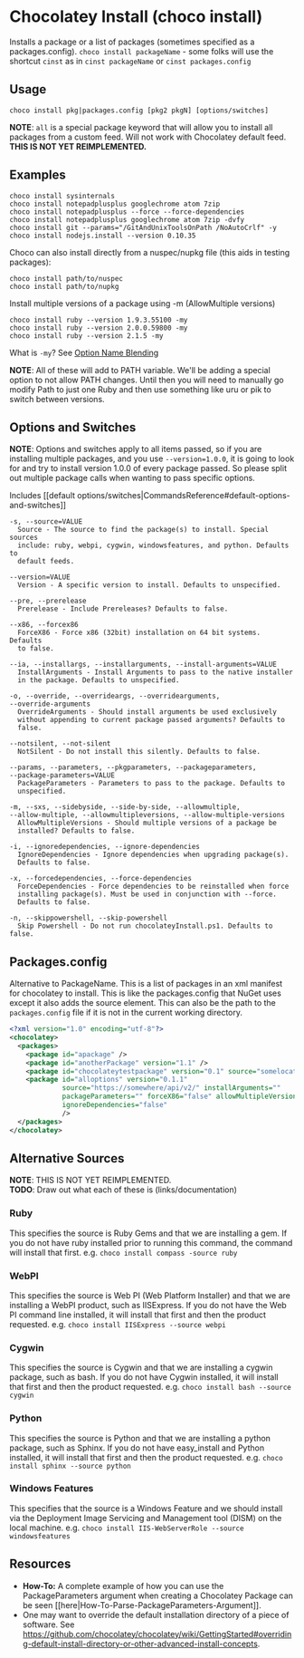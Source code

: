 # Chocolatey Install (choco install)
Installs a package or a list of packages (sometimes specified as a
 packages.config).
`choco install packageName` - some folks will use the shortcut `cinst` as in `cinst packageName` or `cinst packages.config`

## Usage

    choco install pkg|packages.config [pkg2 pkgN] [options/switches]

**NOTE**: `all` is a special package keyword that will allow you to install
 all packages from a custom feed. Will not work with Chocolatey default
 feed. **THIS IS NOT YET REIMPLEMENTED.**

## Examples

    choco install sysinternals
    choco install notepadplusplus googlechrome atom 7zip
    choco install notepadplusplus --force --force-dependencies
    choco install notepadplusplus googlechrome atom 7zip -dvfy
    choco install git --params="/GitAndUnixToolsOnPath /NoAutoCrlf" -y
    choco install nodejs.install --version 0.10.35

Choco can also install directly from a nuspec/nupkg file (this aids in
 testing packages):

    choco install path/to/nuspec
    choco install path/to/nupkg

Install multiple versions of a package using -m (AllowMultiple versions)

    choco install ruby --version 1.9.3.55100 -my
    choco install ruby --version 2.0.0.59800 -my
    choco install ruby --version 2.1.5 -my

What is `-my`? See [Option Name Blending](https://github.com/chocolatey/choco/wiki/CommandsReference#how-to-pass-options--switches)

**NOTE**: All of these will add to PATH variable. We'll be adding a special
 option to not allow PATH changes. Until then you will need to manually
 go modify Path to just one Ruby and then use something like uru or pik
 to switch between versions.

## Options and Switches

**NOTE**: Options and switches apply to all items passed, so if you are installing multiple packages, and you use `--version=1.0.0`, it is going to look for and try to install version 1.0.0 of every package passed. So please split out multiple package calls when wanting to pass specific options.


Includes [[default options/switches|CommandsReference#default-options-and-switches]]

```
-s, --source=VALUE
  Source - The source to find the package(s) to install. Special sources
  include: ruby, webpi, cygwin, windowsfeatures, and python. Defaults to
  default feeds.

--version=VALUE
  Version - A specific version to install. Defaults to unspecified.

--pre, --prerelease
  Prerelease - Include Prereleases? Defaults to false.

--x86, --forcex86
  ForceX86 - Force x86 (32bit) installation on 64 bit systems. Defaults
  to false.

--ia, --installargs, --installarguments, --install-arguments=VALUE
  InstallArguments - Install Arguments to pass to the native installer
  in the package. Defaults to unspecified.

-o, --override, --overrideargs, --overridearguments,
--override-arguments
  OverrideArguments - Should install arguments be used exclusively
  without appending to current package passed arguments? Defaults to
  false.

--notsilent, --not-silent
  NotSilent - Do not install this silently. Defaults to false.

--params, --parameters, --pkgparameters, --packageparameters,
--package-parameters=VALUE
  PackageParameters - Parameters to pass to the package. Defaults to
  unspecified.

-m, --sxs, --sidebyside, --side-by-side, --allowmultiple,
--allow-multiple, --allowmultipleversions, --allow-multiple-versions
  AllowMultipleVersions - Should multiple versions of a package be
  installed? Defaults to false.

-i, --ignoredependencies, --ignore-dependencies
  IgnoreDependencies - Ignore dependencies when upgrading package(s).
  Defaults to false.

-x, --forcedependencies, --force-dependencies
  ForceDependencies - Force dependencies to be reinstalled when force
  installing package(s). Must be used in conjunction with --force.
  Defaults to false.

-n, --skippowershell, --skip-powershell
  Skip Powershell - Do not run chocolateyInstall.ps1. Defaults to false.
```

## Packages.config
Alternative to PackageName. This is a list of packages in an xml manifest for chocolatey to install.  This is like the packages.config that NuGet uses except it also adds the source element. This can also be the path to the `packages.config` file if it is not in the current working directory.

```xml
<?xml version="1.0" encoding="utf-8"?>
<chocolatey>
  <packages>
    <package id="apackage" />
    <package id="anotherPackage" version="1.1" />
    <package id="chocolateytestpackage" version="0.1" source="somelocation" />
    <package id="alloptions" version="0.1.1"
             source="https://somewhere/api/v2/" installArguments=""
             packageParameters="" forceX86="false" allowMultipleVersions="false"
             ignoreDependencies="false"
             />
  </packages>
</chocolatey>
```

## Alternative Sources
**NOTE**: THIS IS NOT YET REIMPLEMENTED.  
**TODO**: Draw out what each of these is (links/documentation)

### Ruby
This specifies the source is Ruby Gems and that we are installing a gem.
If you do not have ruby installed prior to running this command, the
command will install that first.
e.g. `choco install compass -source ruby`

### WebPI
This specifies the source is Web PI (Web Platform Installer) and that we
are installing a WebPI product, such as IISExpress. If you do not have
the Web PI command line installed, it will install that first and then
the product requested.
e.g. `choco install IISExpress --source webpi`

### Cygwin
This specifies the source is Cygwin and that we are installing a cygwin
package, such as bash. If you do not have Cygwin installed, it will
install that first and then the product requested.
e.g. `choco install bash --source cygwin`

### Python
This specifies the source is Python and that we are installing a python
package, such as Sphinx. If you do not have easy_install and Python
installed, it will install that first and then the product requested.
e.g. `choco install sphinx --source python`

### Windows Features
This specifies that the source is a Windows Feature and we should
install via the Deployment Image Servicing and Management tool (DISM) on
the local machine.
e.g. `choco install IIS-WebServerRole --source windowsfeatures`

## Resources

 - **How-To:** A complete example of how you can use the PackageParameters argument when creating a Chocolatey Package can be seen [[here|How-To-Parse-PackageParameters-Argument]].
 - One may want to override the default installation directory of a piece of software. See https://github.com/chocolatey/chocolatey/wiki/GettingStarted#overriding-default-install-directory-or-other-advanced-install-concepts.
